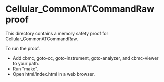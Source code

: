 Cellular_CommonATCommandRaw proof
==============

This directory contains a memory safety proof for Cellular_CommonATCommandRaw.

To run the proof.
* Add cbmc, goto-cc, goto-instrument, goto-analyzer, and cbmc-viewer
  to your path.
* Run "make".
* Open html/index.html in a web browser.